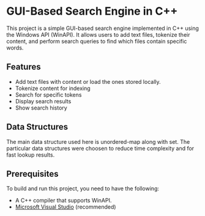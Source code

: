 # GUI-Based Search Engine in C++

This project is a simple GUI-based search engine implemented in C++ using the Windows API (WinAPI). It allows users to add text files, tokenize their content, and perform search queries to find which files contain specific words.

## Features

- Add text files with content or load the ones stored locally.
- Tokenize content for indexing
- Search for specific tokens
- Display search results
- Show search history

## Data Structures

The main data structure used here is unordered-map along with set. The particular data structures were choosen to reduce time complexity and for fast lookup results.

## Prerequisites

To build and run this project, you need to have the following:

- A C++ compiler that supports WinAPI.
- [Microsoft Visual Studio](https://visualstudio.microsoft.com/) (recommended)




